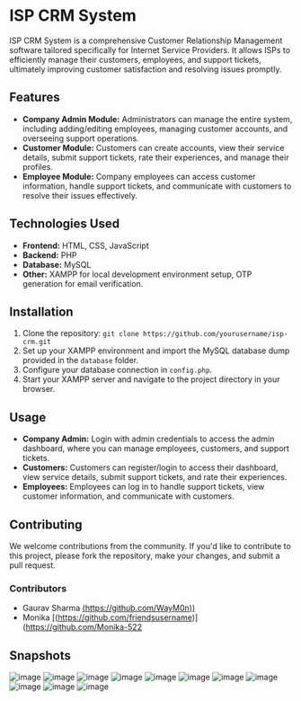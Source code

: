 # ISP CRM System

ISP CRM System is a comprehensive Customer Relationship Management software tailored specifically for Internet Service Providers. It allows ISPs to efficiently manage their customers, employees, and support tickets, ultimately improving customer satisfaction and resolving issues promptly.

## Features

- **Company Admin Module:** Administrators can manage the entire system, including adding/editing employees, managing customer accounts, and overseeing support operations.
- **Customer Module:** Customers can create accounts, view their service details, submit support tickets, rate their experiences, and manage their profiles.
- **Employee Module:** Company employees can access customer information, handle support tickets, and communicate with customers to resolve their issues effectively.

## Technologies Used

- **Frontend:** HTML, CSS, JavaScript
- **Backend:** PHP
- **Database:** MySQL
- **Other:** XAMPP for local development environment setup, OTP generation for email verification.

## Installation

1. Clone the repository: `git clone https://github.com/yourusername/isp-crm.git`
2. Set up your XAMPP environment and import the MySQL database dump provided in the `database` folder.
3. Configure your database connection in `config.php`.
4. Start your XAMPP server and navigate to the project directory in your browser.

## Usage

- **Company Admin:** Login with admin credentials to access the admin dashboard, where you can manage employees, customers, and support tickets.
- **Customers:** Customers can register/login to access their dashboard, view service details, submit support tickets, and rate their experiences.
- **Employees:** Employees can log in to handle support tickets, view customer information, and communicate with customers.

## Contributing

We welcome contributions from the community. If you'd like to contribute to this project, please fork the repository, make your changes, and submit a pull request. 

### Contributors

- Gaurav Sharma [(https://github.com/WayM0n))](https://github.com/WayM0n/)
- Monika [(https://github.com/friendsusername)](https://github.com/Monika-522

## Snapshots
![image](https://github.com/WayM0n/icrm_system/assets/89734047/77374c06-e634-452a-ae0d-a24feea5b740)
![image](https://github.com/WayM0n/icrm_system/assets/89734047/681d1897-bf28-4c07-baa8-3d31131d9100)
![image](https://github.com/WayM0n/icrm_system/assets/89734047/0e74c286-9c62-4e7e-9f52-654a53d80b6f)
![image](https://github.com/WayM0n/icrm_system/assets/89734047/71300fb7-a52f-4652-b1e7-5905a3c4bd03)
![image](https://github.com/WayM0n/icrm_system/assets/89734047/1a75925a-e81b-434e-9898-db16d7873418)
![image](https://github.com/WayM0n/icrm_system/assets/89734047/2ae6b6fd-2e86-4dde-92fa-c1d5e522880e)
![image](https://github.com/WayM0n/icrm_system/assets/89734047/9a6bac04-8128-46a1-9634-f9af6ecd3dac)
![image](https://github.com/WayM0n/icrm_system/assets/89734047/49799e0c-74a4-4fc2-9d08-4b57b20076be)
![image](https://github.com/WayM0n/icrm_system/assets/89734047/28bd2413-72d8-4736-9a5a-06ade16fe67c)
![image](https://github.com/WayM0n/icrm_system/assets/89734047/df033513-4c8d-4aa0-a8da-2462f58761a4)
![image](https://github.com/WayM0n/icrm_system/assets/89734047/4092b7bc-53fb-4814-b0b3-c0a0161f9c53)













